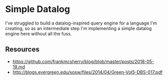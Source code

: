 # Simple Datalog

I've struggled to build a datalog-inspired query engine for a language I'm creating, so 
as an intermediate step I'm implementing a simple datalog engine here without all the fuss.


## Resources

- https://github.com/frankmcsherry/blog/blob/master/posts/2018-05-19.md
- http://blogs.evergreen.edu/sosw/files/2014/04/Green-Vol5-DBS-017.pdf
